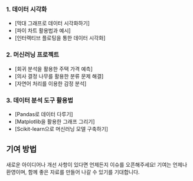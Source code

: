 ### 1. 데이터 시각화

- [막대 그래프로 데이터 시각화하기]
- [파이 차트 활용법과 예시]
- [인터랙티브 플로팅을 통한 데이터 시각화]

### 2. 머신러닝 프로젝트

- [회귀 분석을 활용한 주택 가격 예측]
- [의사 결정 나무를 활용한 분류 문제 해결]
- [자연어 처리를 이용한 감정 분석]

### 3. 데이터 분석 도구 활용법

- [Pandas로 데이터 다루기]
- [Matplotlib을 활용한 그래프 그리기]
- [Scikit-learn으로 머신러닝 모델 구축하기]

## 기여 방법

새로운 아이디어나 개선 사항이 있다면 언제든지 이슈를 오픈해주세요! 기여는 언제나 환영이며, 함께 좋은 자료를 만들어 나갈 수 있기를 기대합니다.

